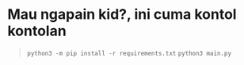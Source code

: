 # Mau ngapain kid?, ini cuma kontol kontolan

> `python3 -m pip install -r requirements.txt`
> `python3 main.py`

